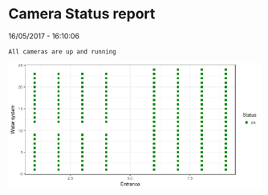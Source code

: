 Camera Status report
================
16/05/2017 - 16:10:06

    All cameras are up and running

![](camreport_files/figure-markdown_github/unnamed-chunk-2-1.png)
